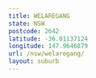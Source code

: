 ```yaml
---
title: WELAREGANG
state: NSW
postcode: 2642
latitude: -36.01137124
longitude: 147.9646879
url: /nsw/welaregang/
layout: suburb
---
```

